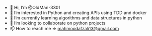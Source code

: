 - 👋 Hi, I’m @OldMan-3301
- 👀 I’m interested in Python and creating APIs using TDD and docker
- 🌱 I’m currently learning algorithms and data structures in python
- 💞️ I’m looking to collaborate on python projects
- 📫 How to reach me => mahmoodafzali13@gmail.com

<!---
OldMan-3301/OldMan-3301 is a ✨ special ✨ repository because its `README.md` (this file) appears on your GitHub profile.
You can click the Preview link to take a look at your changes.
--->
